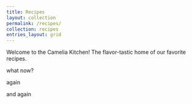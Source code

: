 ```yaml
---
title: Recipes
layout: collection
permalink: /recipes/
collection: recipes
entries_layout: grid
---
```


Welcome to the Camelia Kitchen! The flavor-tastic home of our favorite recipes.

what now?

again

and again